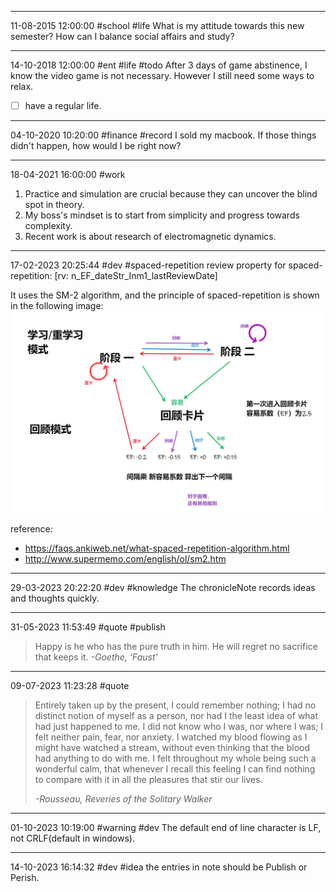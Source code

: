 ----
11-08-2015 12:00:00 #school #life
What is my attitude towards this new semester? How can I balance social affairs and study?

----
14-10-2018 12:00:00 #ent #life #todo
After 3 days of game abstinence, I know the video game is not necessary. However I still need some ways to relax.

- [ ] have a regular life.

----
04-10-2020 10:20:00 #finance #record
I sold my macbook. 
If those things didn't happen, how would I be right now?

----
18-04-2021 16:00:00 #work
1. Practice and simulation are crucial because they can uncover the blind spot in theory.
2. My boss's mindset is to start from simplicity and progress towards complexity. 
3. Recent work is about research of electromagnetic dynamics.

----
17-02-2023 20:25:44 #dev #spaced-repetition
review property for spaced-repetition: [rv: n_EF_dateStr_Inm1_lastReviewDate]

It uses the SM-2 algorithm, and the principle of spaced-repetition is shown in the following image:
![spaced repetition](./spaced-repetition.png)

reference:
- https://faqs.ankiweb.net/what-spaced-repetition-algorithm.html
- http://www.supermemo.com/english/ol/sm2.htm

----
29-03-2023 20:22:20 #dev #knowledge
The chronicleNote records ideas and thoughts quickly. 

----
31-05-2023 11:53:49 #quote #publish

> Happy is he who has the pure truth in him. He will regret no sacrifice that keeps it. 
> *-Goethe, 'Faust'*

----
09-07-2023 11:23:28 #quote

> Entirely taken up by the present, I could remember nothing; I had no distinct notion of myself as a person, nor had I the least idea of what had just happened to me. I did not know who I was, nor where I was; I felt neither pain, fear, nor anxiety. I watched my blood flowing as I might have watched a stream, without even thinking that the blood had anything to do with me. I felt throughout my whole being such a wonderful calm, that whenever I recall this feeling I can find nothing to compare with it in all the pleasures that stir our lives.
>
> *-Rousseau, Reveries of the Solitary Walker*

----
01-10-2023 10:19:00 #warning #dev
The default end of line character is LF, not CRLF(default in windows).

----
14-10-2023 16:14:32 #dev #idea
the entries in note should be Publish or Perish.


